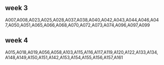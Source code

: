 ## week 3
A007,A008,A023,A025,A028,A037,A038,A040,A042,A043,A044,A046,A047,A050,A051,A065,A066,A068,A070,A072,A073,A074,A096,A097,A099

## week 4
A015,A018,A019,A056,A058,A103,A115,A116,A117,A119,A120,A122,A133,A134,A148,A149,A150,A151,A142,A153,A154,A155,A156,A157,A161

